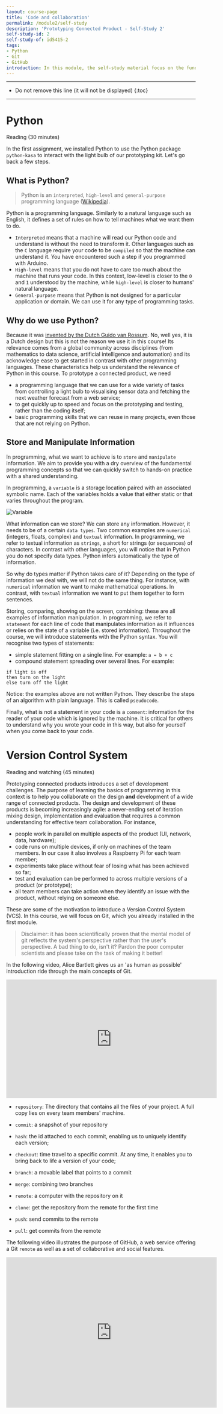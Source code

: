 ```yaml
---
layout: course-page
title: 'Code and collaboration'
permalink: /module2/self-study
description: 'Prototyping Connected Product - Self-Study 2'
self-study-id: 2
self-study-of: id5415-2
tags:
- Python
- Git
- GitHub
introduction: In this module, the self-study material focus on the fundamentals of programming. While this course is not a programming course, we will explore the necessary basics to get started such as state and code management. We will motivate the choice of Python for this course, and introduce a few specifics to Python. Finally, we will introduce the concept of Version Control Systems and code library, necessary step to use code from others and collaborate.
---
```


---

* Do not remove this line (it will not be displayed)
{:toc}

---

# Python

<span class="mdi mdi-text-box-outline"></span> Reading (30 minutes)

In the first assignment, we installed Python to use the Python package `python-kasa` to interact with the light bulb of our prototyping kit. Let's go back a few steps.

## What is Python?

>Python is an `interpreted`, `high-level` and `general-purpose` programming language ([Wikipedia](https://en.wikipedia.org/wiki/Python_%28programming_language%29)).

Python is a programming language. Similarly to a natural language such as English, it defines a set of rules on how to tell machines what we want them to do.

* `Interpreted` means that a machine will read our Python code and understand is without the need to transform it. Other languages such as the `C` language require your code to be `compiled` so that the machine can understand it. You have encountered such a step if you programmed with Arduino.
* `High-level` means that you do not have to care too much about the machine that runs your code. In this context, low-level is closer to the `0` and `1` understood by the machine, while `high-level` is closer to humans' natural language.
* `General-purpose` means that Python is not designed for a particular application or domain. We can use it for any type of programming tasks.

## Why do we use Python?

Because it was [invented by the Dutch Guido van Rossum](https://www.youtube.com/watch?v=J0Aq44Pze-w). No, well yes, it is a Dutch design but this is not the reason we use it in this course! Its relevance comes from a global community across disciplines (from mathematics to data science, artificial intelligence and automation) and its acknowledge ease to get started in contrast with other programming languages. These characteristics help us understand the relevance of Python in this course. To prototype a connected product, we need

- a programming language that we can use for a wide variety of tasks from controlling a light bulb to visualising sensor data and fetching the next weather forecast from a web service;
- to get quickly up to speed and focus on the prototyping and testing, rather than the coding itself;
- basic programming skills that we can reuse in many projects, even those that are not relying on Python.


## Store and Manipulate Information

In programming, what we want to achieve is to `store` and `manipulate` information. We aim to provide you with a dry overview of the fundamental programming concepts so that we can quickly switch to hands-on practice with a shared understanding.

In programming, a `variable` is a storage location paired with an associated symbolic name. Each of the variables holds a value that either static or that varies throughout the program.

![Variable](/assets/img/courses/id5415/module2/variable.svg)

What information can we store? We can store any information. However, it needs to be of a certain `data types`. Two common examples are `numerical` (integers, floats, complex) and `textual` information. In programming, we refer to textual information as `strings`, a short for strings (or sequences) of characters. In contrast with other languages, you will notice that in Python you do not specify data types. Python infers automatically the type of information.

So why do types matter if Python takes care of it? Depending on the type of information we deal with, we will not do the same thing. For instance, with `numerical` information we want to make mathematical operations. In contrast, with `textual` information we want to put them together to form sentences.

Storing, comparing, showing on the screen, combining: these are all examples of information manipulation. In programming, we refer to `statement` for each line of code that manipulates information as it influences or relies on the state of a variable (i.e. stored information). Throughout the course, we will introduce statements with the Python syntax. You will recognise two types of statements:

- simple statement fitting on a single line. For example: `a = b + c`
- compound statement spreading over several lines. For example:

```
if light is off
then turn on the light
else turn off the light
```

Notice: the examples above are not written Python. They describe the steps of an algorithm with plain language. This is called `pseudocode`.

Finally, what is not a statement in your code is a `comment`: information for the reader of your code which is ignored by the machine. It is critical for others to understand why you wrote your code in this way, but also for yourself when you come back to your code.

# Version Control System

<span class="mdi mdi-text-box-outline"></span>
<span class="mdi mdi-video"></span>
Reading and watching (45 minutes)

Prototyping connected products introduces a set of development challenges. The purpose of learning the basics of programming in this context is to help you collaborate on the design __and__ development of a wide range of connected products. The design and development of these products is becoming increasingly agile: a never-ending set of iteration mixing design, implementation and evaluation that requires a common understanding for effective team collaboration. For instance,

- people work in parallel on multiple aspects of the product (UI, network, data, hardware);
- code runs on multiple devices, if only on machines of the team members. In our case it also involves a Raspberry Pi for each team member;
- experiments take place without fear of losing what has been achieved so far;
- test and evaluation can be performed to across multiple versions of a product (or prototype);
- all team members can take action when they identify an issue with the product, without relying on someone else.

These are some of the motivation to introduce a Version Control System (VCS). In this course, we will focus on Git, which you already installed in the first module.

>Disclaimer: it has been scientifically proven that the mental model of git reflects the system's perspective rather than the user's perspective. A bad thing to do, isn't it? Pardon the poor computer scientists and please take on the task of making it better!

In the following video, Alice Bartlett gives us an 'as human as possible' introduction ride through the main concepts of Git.

<iframe width="560" height="315" src="https://www.youtube-nocookie.com/embed/eWxxfttcMts" frameborder="0" allow="accelerometer; autoplay; clipboard-write; encrypted-media; gyroscope; picture-in-picture" allowfullscreen></iframe>

- `repository`: The directory that contains all the files of your project. A full copy lies on every team members' machine.

- `commit`: a snapshot of your repository

- `hash`: the id attached to each commit, enabling us to uniquely identify each version;

- `checkout`: time travel to a specific commit. At any time, it enables you to bring back to life a version of your code;

- `branch`: a movable label that points to a commit

- `merge`: combining two branches 

- `remote`: a computer with the repository on it

- `clone`: get the repository from the remote for the first time

- `push`: send commits to the remote

- `pull`: get commits from the remote

The following video illustrates the purpose of GitHub, a web service offering a Git `remote` as well as a set of collaborative and social features.

<iframe width="560" height="400" src="https://www.youtube.com/embed/w3jLJU7DT5E" frameborder="0" allow="accelerometer; autoplay; encrypted-media; gyroscope; picture-in-picture" allowfullscreen></iframe>